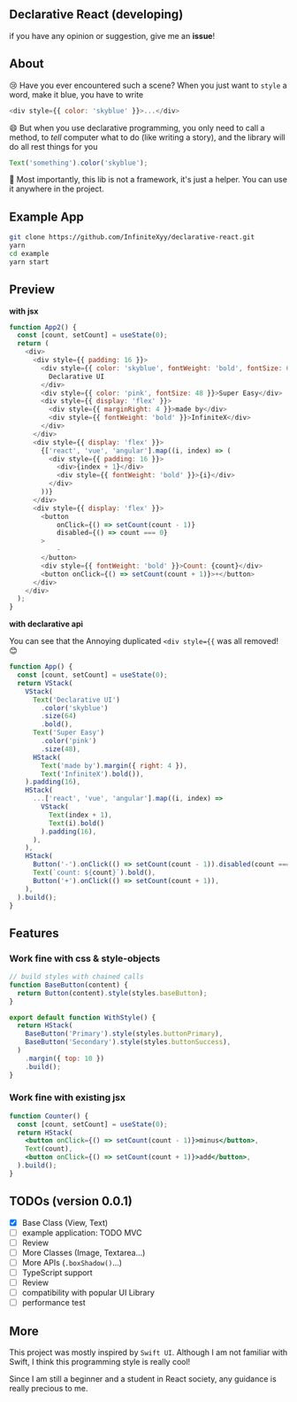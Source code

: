 ## Declarative React (developing)

if you have any opinion or suggestion, give me an **issue**!


## About

😢 Have you ever encountered such a scene? When you just want to `style` a word, make it blue, you have to write

```js
<div style={{ color: 'skyblue' }}>...</div>
```

😄 But when you use declarative programming, you only need to call a method, to _tell_ computer what to do (like writing a story), and the library will do all rest things for you

```js
Text('something').color('skyblue');
```

🦉 Most importantly, this lib is not a framework, it's just a helper. You can use it anywhere in the project.

## Example App
```bash
git clone https://github.com/InfiniteXyy/declarative-react.git
yarn 
cd example
yarn start
```

## Preview

**with jsx**

```js
function App2() {
  const [count, setCount] = useState(0);
  return (
    <div>
      <div style={{ padding: 16 }}>
        <div style={{ color: 'skyblue', fontWeight: 'bold', fontSize: 64 }}>
          Declarative UI
        </div>
        <div style={{ color: 'pink', fontSize: 48 }}>Super Easy</div>
        <div style={{ display: 'flex' }}>
          <div style={{ marginRight: 4 }}>made by</div>
          <div style={{ fontWeight: 'bold' }}>InfiniteX</div>
        </div>
      </div>
      <div style={{ display: 'flex' }}>
        {['react', 'vue', 'angular'].map((i, index) => (
          <div style={{ padding: 16 }}>
            <div>{index + 1}</div>
            <div style={{ fontWeight: 'bold' }}>{i}</div>
          </div>
        ))}
      </div>
      <div style={{ display: 'flex' }}>
        <button 
            onClick={() => setCount(count - 1)}
            disabled={() => count === 0}
        >
            -
        </button>
        <div style={{ fontWeight: 'bold' }}>Count: {count}</div>
        <button onClick={() => setCount(count + 1)}>+</button>
      </div>
    </div>
  );
}
```

**with declarative api**

You can see that the Annoying duplicated `<div style={{` was all removed! 😊

```js
function App() {
  const [count, setCount] = useState(0);
  return VStack(
    VStack(
      Text('Declarative UI')
        .color('skyblue')
        .size(64)
        .bold(),
      Text('Super Easy')
        .color('pink')
        .size(48),
      HStack(
        Text('made by').margin({ right: 4 }),
        Text('InfiniteX').bold()),
    ).padding(16),
    HStack(
      ...['react', 'vue', 'angular'].map((i, index) =>
        VStack(
          Text(index + 1),
          Text(i).bold()
        ).padding(16),
      ),
    ),
    HStack(
      Button('-').onClick(() => setCount(count - 1)).disabled(count === 0),
      Text(`count: ${count}`).bold(),
      Button('+').onClick(() => setCount(count + 1)),
    ),
  ).build();
}
```

## Features

### Work fine with css & style-objects

```js
// build styles with chained calls
function BaseButton(content) {
  return Button(content).style(styles.baseButton);
}

export default function WithStyle() {
  return HStack(
    BaseButton('Primary').style(styles.buttonPrimary),
    BaseButton('Secondary').style(styles.buttonSuccess),
  )
    .margin({ top: 10 })
    .build();
}
```

### Work fine with existing jsx

```jsx
function Counter() {
  const [count, setCount] = useState(0);
  return HStack(
    <button onClick={() => setCount(count - 1)}>minus</button>,
    Text(count),
    <button onClick={() => setCount(count + 1)}>add</button>,
  ).build();
}
```

## TODOs (version 0.0.1)

- [x] Base Class (View, Text)
- [ ] example application: TODO MVC
- [ ] Review
- [ ] More Classes (Image, Textarea...)
- [ ] More APIs (`.boxShadow()`...)
- [ ] TypeScript support
- [ ] Review
- [ ] compatibility with popular UI Library
- [ ] performance test

## More

This project was mostly inspired by `Swift UI`. Although I am not familiar with Swift, I think this programming style is really cool!

Since I am still a beginner and a student in React society, any guidance is really precious to me.
